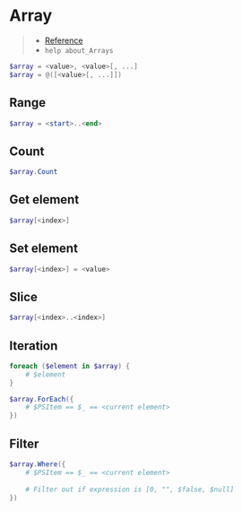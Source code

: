 # Array

> - [Reference](https://docs.microsoft.com/en-us/powershell/module/microsoft.powershell.core/about/about_arrays)
> - `help about_Arrays`

```powershell
$array = <value>, <value>[, ...]
$array = @([<value>[, ...]])
```

## Range

```powershell
$array = <start>..<end>
```

## Count

```powershell
$array.Count
```

## Get element

```powershell
$array[<index>]
```

## Set element

```powershell
$array[<index>] = <value>
```

## Slice

```powershell
$array[<index>..<index>]
```

## Iteration

```powershell
foreach ($element in $array) {
    # $element
}

$array.ForEach({
    # $PSItem == $_ == <current element>
})
```

## Filter

```powershell
$array.Where({
    # $PSItem == $_ == <current element>
    
    # Filter out if expression is [0, "", $false, $null]
})
```
